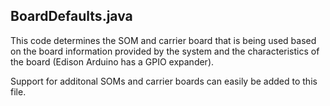 BoardDefaults.java
------------------
This code determines the SOM and carrier board that is being used based on the board information
provided by the system and the characteristics of the board (Edison Arduino has a GPIO expander).

Support for additonal SOMs and carrier boards can easily be added to this file.
